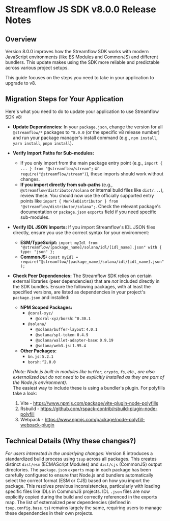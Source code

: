 # Streamflow JS SDK v8.0.0 Release Notes

## Overview

Version 8.0.0 improves how the Streamflow SDK works with modern JavaScript environments (like ES Modules and CommonJS) and different bundlers. This update makes using the SDK more reliable and predictable across various project setups.

This guide focuses on the steps you need to take in your application to upgrade to v8.

## Migration Steps for Your Application

Here's what you need to do to update your application to use Streamflow SDK v8:

*   **Update Dependencies:** In your `package.json`, change the version for all `@streamflow/*` packages to `^8.0.0` (or the specific v8 release number) and run your package manager's install command (e.g., `npm install`, `yarn install`, `pnpm install`).
*   **Verify Import Paths for Sub-modules:**
    *   If you only import from the main package entry point (e.g., `import { ... } from "@streamflow/stream";` or `require("@streamflow/stream")`), these imports should work without changes.
    *   **If you import directly from sub-paths** (e.g., `@streamflow/distributor/solana` or internal build files like `dist/...`), review these. You should now use the officially supported entry points like `import { MerkleDistributor } from "@streamflow/distributor/solana";`. Check the relevant package's documentation or `package.json` `exports` field if you need specific sub-modules.
*   **Verify IDL JSON Imports:** If you import Streamflow's IDL JSON files directly, ensure you use the correct syntax for your environment:
    *   **ESM/TypeScript:** `import myIdl from "@streamflow/[package_name]/solana/idl/[idl_name].json" with { type: "json" };`
    *   **CommonJS:** `const myIdl = require("@streamflow/[package_name]/solana/idl/[idl_name].json");`
*   **Check Peer Dependencies:** The Streamflow SDK relies on certain external libraries (peer dependencies) that are *not* included directly in the SDK bundles. Ensure the following packages, with at least the specified versions, are listed as dependencies in your project's `package.json` and installed:

    *   **NPM Scoped Packages:**
        *   `@coral-xyz/`
            *   `@coral-xyz/borsh`: `^0.30.1`
        *   `@solana/`
            *   `@solana/buffer-layout`: `4.0.1`
            *   `@solana/spl-token`: `0.4.9`
            *   `@solana/wallet-adapter-base`: `0.9.19`
            *   `@solana/web3.js`: `1.95.4`
    *   **Other Packages:**
        *   `bn.js`: `5.2.1`
        *   `borsh`: `^2.0.0`

    *(Note: Node.js built-in modules like `buffer`, `crypto`, `fs`, etc., are also externalized but do not need to be explicitly installed as they are part of the Node.js environment).*  
    The easiest way to include these is using a bundler's plugin.
    For polyfills take a look:
    1. Vite - https://www.npmjs.com/package/vite-plugin-node-polyfills
    2. Rsbuild - https://github.com/rspack-contrib/rsbuild-plugin-node-polyfill
    3. Webpack - https://www.npmjs.com/package/node-polyfill-webpack-plugin

## Technical Details (Why these changes?)

*For users interested in the underlying changes:* Version 8 introduces a standardized build process using `tsup` across all packages. This creates distinct `dist/esm` (ECMAScript Modules) and `dist/cjs` (CommonJS) output directories. The `package.json` `exports` map in each package has been carefully configured to ensure that Node.js and bundlers automatically select the correct format (ESM or CJS) based on how you import the package. This resolves previous inconsistencies, particularly with loading specific files like IDLs in CommonJS projects. IDL `.json` files are now explicitly copied during the build and correctly referenced in the exports map. The list of externalized peer dependencies (defined in `tsup.config.base.ts`) remains largely the same, requiring users to manage these dependencies in their own projects.
